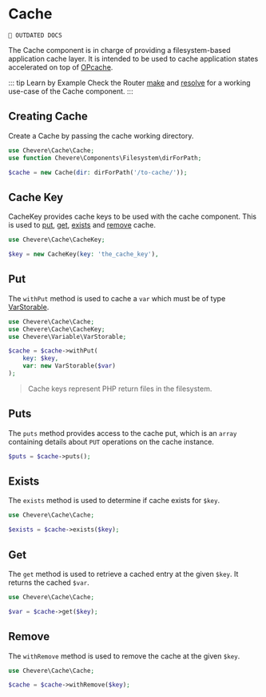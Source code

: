 # Cache

`🚧 OUTDATED DOCS`

The Cache component is in charge of providing a filesystem-based application cache layer. It is intended to be used to cache application states accelerated on top of [OPcache](https://www.php.net/opcache).

::: tip Learn by Example
Check the Router [make](https://github.com/chevere/examples/tree/main/03.Http#00router-makephp) and [resolve](https://github.com/chevere/examples/tree/main/03.Http#01router-resolvephp) for a working use-case of the Cache component.
:::

## Creating Cache

Create a Cache by passing the cache working directory.

```php
use Chevere\Cache\Cache;
use function Chevere\Components\Filesystem\dirForPath;

$cache = new Cache(dir: dirForPath('/to-cache/'));
```

## Cache Key

CacheKey provides cache keys to be used with the cache component. This is used to [put](#put), [get](#get), [exists](#exists) and [remove](#remove) cache.

```php
use Chevere\Cache\CacheKey;

$key = new CacheKey(key: 'the_cache_key'),
```

## Put

The `withPut` method is used to cache a `var` which must be of type [VarStorable](../reference/Chevere/Components/VarStorable/VarStorable.md).

```php
use Chevere\Cache\Cache;
use Chevere\Cache\CacheKey;
use Chevere\Variable\VarStorable;

$cache = $cache->withPut(
    key: $key,
    var: new VarStorable($var)
);
```

> Cache keys represent PHP return files in the filesystem.

## Puts

The `puts` method provides access to the cache put, which is an `array` containing details about `PUT` operations on the cache instance.

```php
$puts = $cache->puts();
```

## Exists

The `exists` method is used to determine if cache exists for `$key`.

```php
use Chevere\Cache\Cache;

$exists = $cache->exists($key);
```

## Get

The `get` method is used to retrieve a cached entry at the given `$key`. It returns the cached `$var`.

```php
use Chevere\Cache\Cache;

$var = $cache->get($key);
```

## Remove

The `withRemove` method is used to remove the cache at the given `$key`.

```php
use Chevere\Cache\Cache;

$cache = $cache->withRemove($key);
```
